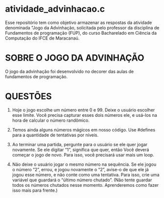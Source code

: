 # atividade_advinhacao.c
Esse repositório tem como objetivo armazenar as respostas da atividade denominada "Jogo da Advinhação, solicitada pelo professor da disciplina de Fundamentos de programação (FUP), do curso Bacharelado em Ciência da Computação do IFCE de Maracanaú.

# SOBRE O JOGO DA ADVINHAÇÃO
O jogo da advinhação foi desenvolvido no decorer das aulas de fundamentos de programação.

# QUESTÕES
1. Hoje o jogo escolhe um número entre 0 e 99. Deixe o usuário escolher esse limite. Você precisa capturar esses dois números ele, e usá-los na hora de calcular o número randômico.

2. Temos ainda alguns números mágicos em nosso código. Use #defines para a quantidade de tentativas por níveis.

3. Ao terminar uma partida, pergunte para o usuário se ele quer jogar novamente. Se ele digitar “1”, significa que quer, então Você deverá começar o jogo de novo. Para isso, você precisará usar mais um loop.

4. Não deixe o usuário jogar o mesmo número na sequência. Se ele jogou o número “2”, errou, e jogou novamente o “2”, avise-o de que ele já jogou esse número, e não conte como uma tentativa. Para isso, crie uma variável que guardará o “último número chutado”. (Não tente guardar todos os números chutados nesse momento. Aprenderemos como fazer isso mais para frente.)
